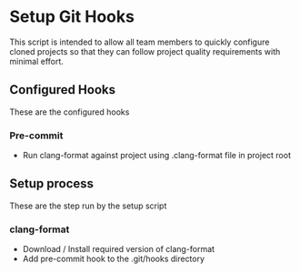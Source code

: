 # Setup Git Hooks
This script is intended to allow all team members to quickly
configure cloned projects so that they can follow project
quality requirements with minimal effort.

## Configured Hooks
These are the configured hooks

### Pre-commit
* Run clang-format against project using .clang-format file in project root

## Setup process
These are the step run by the setup script

### clang-format
* Download / Install required version of clang-format
* Add pre-commit hook to the .git/hooks directory

